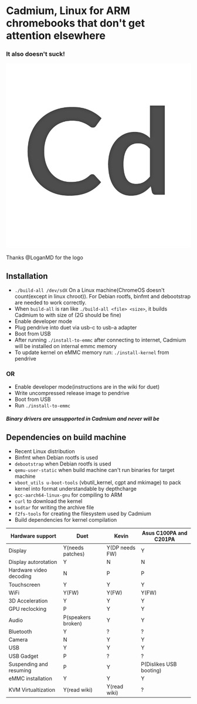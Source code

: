 # Cadmium, Linux for ARM chromebooks that don't get attention elsewhere
### It also doesn't suck!

<p align="center">
<img src="/pics/logo/cd.png" alt="Logo" data-canonical-src="/pics/cd.png"/></p>
Thanks @LoganMD for the logo

## Installation
- ``` ./build-all /dev/sdX ``` On a Linux machine(ChromeOS doesn't count(except in linux chroot)). For Debian rootfs, binfmt and debootstrap are needed to work correctly.
- When ```build-all``` is ran like ```./build-all <file> <size>```, it builds Cadmium to <file> with size of <size>(2G should be fine)
- Enable developer mode
- Plug pendrive into duet via usb-c to usb-a adapter
- Boot from USB
- After running ``` ./install-to-emmc ``` after connecting to internet, Cadmium will be installed on internal emmc memory
- To update kernel on eMMC memory run: ```./install-kernel``` from pendrive

### OR
- Enable developer mode(instructions are in the wiki for duet)
- Write uncompressed release image to pendrive
- Boot from USB
- Run ```./install-to-emmc```

#### *Binary drivers are unsupported in Cadmium and never will be*

## Dependencies on build machine
- Recent Linux distribution
- Binfmt when Debian rootfs is used
- ```debootstrap``` when Debian rootfs is used
- ```qemu-user-static``` when build machine can't run binaries for target machine
- ```vboot_utils u-boot-tools``` (vbutil_kernel, cgpt and mkimage) to pack kernel into format understandable by depthcharge
- ```gcc-aarch64-linux-gnu``` for compiling to ARM
- ```curl``` to download the kernel
- ```bsdtar``` for writing the archive file
- ```f2fs-tools``` for creating the filesystem used by Cadmium
- Build dependencies for kernel compilation

| Hardware support        	| Duet               	| Kevin          	| Asus C100PA and C201PA	|
|-------------------------	|--------------------	|----------------	|-------------------------	|
| Display                 	| Y(needs patches)   	| Y(DP needs FW) 	| Y				|
| Display autorotation    	| Y                  	| N              	| N				|
| Hardware video decoding	| N			| P			| P				|
| Touchscreen             	| Y                  	| Y              	| Y				|
| WiFi                    	| Y(FW)              	| Y(FW)          	| Y(FW)				|
| 3D Acceleration         	| Y                  	| Y              	| Y				|
| GPU reclocking		| P			| Y			| Y				|
| Audio                   	| P(speakers broken) 	| Y              	| Y				|
| Bluetooth               	| Y                  	| ?              	| ?				|
| Camera                  	| N                  	| Y              	| Y				|
| USB                     	| Y                  	| Y              	| Y				|
| USB Gadget              	| P                  	| ?              	| ?				|
| Suspending and resuming 	| P                  	| Y              	| P(Dislikes USB booting)	|
| eMMC installation       	| Y                  	| Y              	| Y				|
| KVM Virtualtization		| Y(read wiki)		| Y(read wiki)		| ?				|
